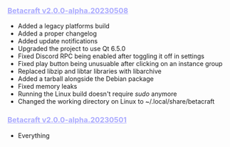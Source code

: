 <h3 style="color: #aaaaff;"><u>Betacraft v2.0.0-alpha.20230508</u></h3>

- Added a legacy platforms build
- Added a proper changelog
- Added update notifications
- Upgraded the project to use Qt 6.5.0
- Fixed Discord RPC being enabled after toggling it off in settings
- Fixed play button being unusuable after clicking on an instance group
- Replaced libzip and libtar libraries with libarchive
- Added a tarball alongside the Debian package
- Fixed memory leaks
- Running the Linux build doesn't require *sudo* anymore
- Changed the working directory on Linux to ~/.local/share/betacraft

<h3 style="color: #aaaaff;"><u>Betacraft v2.0.0-alpha.20230501</u></h3>

- Everything

